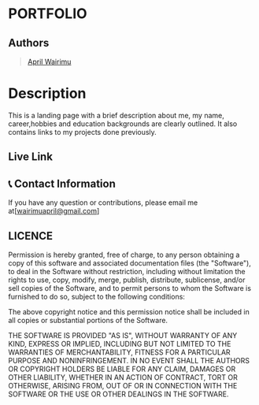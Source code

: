 # PORTFOLIO

## Authors

>[April Wairimu](https://github.com/Aprilwairimu)

# Description  
This is a landing page with a brief description about me, my name, career,hobbies and education backgrounds are clearly outlined.
It also contains links to my projects done previously.


##  Live Link  

  
  
## :telephone_receiver: Contact Information   
If you have any question or contributions, please email me at[wairimuapril@gmail.com]

## LICENCE
Permission is hereby granted, free of charge, to any person obtaining a copy of this software and associated documentation files (the "Software"), to deal in the Software without restriction, including without limitation the rights to use, copy, modify, merge, publish, distribute, sublicense, and/or sell copies of the Software, and to permit persons to whom the Software is furnished to do so, subject to the following conditions:

The above copyright notice and this permission notice shall be included in all copies or substantial portions of the Software.

THE SOFTWARE IS PROVIDED "AS IS", WITHOUT WARRANTY OF ANY KIND, EXPRESS OR IMPLIED, INCLUDING BUT NOT LIMITED TO THE WARRANTIES OF MERCHANTABILITY, FITNESS FOR A PARTICULAR PURPOSE AND NONINFRINGEMENT. IN NO EVENT SHALL THE AUTHORS OR COPYRIGHT HOLDERS BE LIABLE FOR ANY CLAIM, DAMAGES OR OTHER LIABILITY, WHETHER IN AN ACTION OF CONTRACT, TORT OR OTHERWISE, ARISING FROM, OUT OF OR IN CONNECTION WITH THE SOFTWARE OR THE USE OR OTHER DEALINGS IN THE SOFTWARE.

